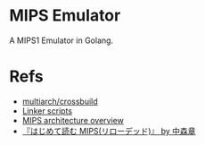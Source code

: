 # MIPS Emulator

A MIPS1 Emulator in Golang.

# Refs

- [multiarch/crossbuild](https://github.com/multiarch/crossbuild)
- [Linker scripts](https://users.informatik.haw-hamburg.de/~krabat/FH-Labor/gnupro/5_GNUPro_Utilities/c_Using_LD/ldLinker_scripts.html)
- [MIPS architecture overview](https://tams.informatik.uni-hamburg.de/applets/hades/webdemos/mips.html)
- [『はじめて読む MIPS(リローデッド)』 by 中森章](https://www.cqpub.co.jp/interface/TechI/Vol39/app/mips_asm.pdf)
